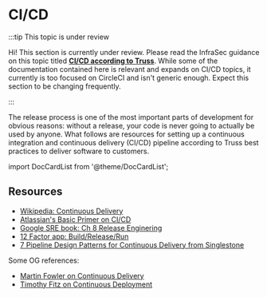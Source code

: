 # CI/CD

:::tip This topic is under review

Hi! This section is currently under review. Please read the InfraSec guidance on
this topic titled [**CI/CD according to Truss**](../../infrasec/ci_cd.md). While
some of the documentation contained here is relevant and expands on CI/CD
topics, it currently is too focused on CircleCI and isn't generic enough. Expect
this section to be changing frequently.

:::

The release process is one of the most important parts of development
for obvious reasons: without a release, your code is never going to
actually be used by anyone. What follows are resources for setting
up a continuous integration and continuous delivery (CI/CD) pipeline
according to Truss best practices to deliver software to customers.

import DocCardList from '@theme/DocCardList';

<DocCardList />

## Resources

- [Wikipedia: Continuous Delivery](https://en.wikipedia.org/wiki/Continuous_delivery)
- [Atlassian's Basic Primer on CI/CD](https://www.atlassian.com/continuous-delivery/principles/continuous-integration-vs-delivery-vs-deployment)
- [Google SRE book: Ch 8 Release Enginering](https://landing.google.com/sre/sre-book/chapters/release-engineering/)
- [12 Factor app: Build/Release/Run](https://12factor.net/build-release-run)
- [7 Pipeline Design Patterns for Continuous Delivery from Singlestone](https://www.singlestoneconsulting.com/blog/7-pipeline-design-patterns-for-continuous-delivery/)

Some OG references:

- [Martin Fowler on Continuous Delivery](https://martinfowler.com/bliki/ContinuousDelivery.html)
- [Timothy Fitz on Continuous Deployment](http://timothyfitz.com/2009/02/08/continuous-deployment/)
